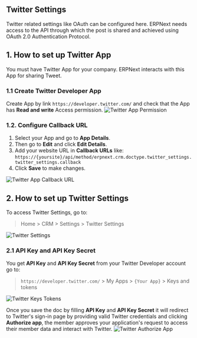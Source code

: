 ## Twitter Settings

Twitter related settings like OAuth can be configured here. ERPNext needs access to the API through which the post is shared and achieved using OAuth 2.0 Authentication Protocol.

## 1\. How to set up Twitter App

You must have Twitter App for your company. ERPNext interacts with this App for sharing Tweet.

### 1.1 Create Twitter Developer App

Create App by link `https://developer.twitter.com/` and check that the App has **Read and write** Access permission. ![Twitter App Permission](https://docs.erpnext.com/files/twitter-app-permission.png)

### 1.2. Configure Callback URL

1.  Select your App and go to **App Details**.
2.  Then go to **Edit** and click **Edit Details**.
3.  Add your website URL in **Callback URLs** like: `https://{yoursite}/api/method/erpnext.crm.doctype.twitter_settings.twitter_settings.callback`
4.  Click **Save** to make changes.

![Twitter App Callback URL](https://docs.erpnext.com/files/twitter-callback-url.png)

## 2\. How to set up Twitter Settings

To access Twitter Settings, go to:

> Home > CRM > Settings > Twitter Settings

![Twitter Settings](https://docs.erpnext.com/files/twitter-settings.png)

### 2.1 API Key and API Key Secret

You get **API Key** and **API Key Secret** from your Twitter Developer account go to:

> `https://developer.twitter.com/` > My Apps > `{Your App}` > Keys and tokens

![Twitter Keys Tokens](https://docs.erpnext.com/files/twitter-key-token.png)

Once you save the doc by filling **API Key** and **API Key Secret** it will redirect to Twitter's sign-in page by providing valid Twitter credentials and clicking **Authorize app**, the member approves your application's request to access their member data and interact with Twitter. ![Twitter Authorize App](https://docs.erpnext.com/files/twitter-authorize-app.png)